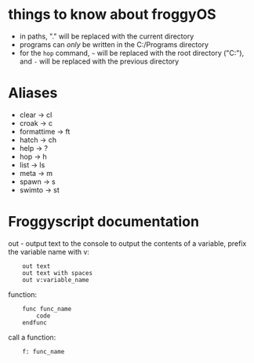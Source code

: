 # things to know about froggyOS

 * in paths, "." will be replaced with the current directory
 * programs can *only* be written in the C:/Programs directory
 * for the `hop` command, `~` will be replaced with the root directory ("C:"), and `-` will be replaced with the previous directory

# Aliases

 * clear -> cl
 * croak -> c
 * formattime -> ft
 * hatch -> ch
 * help -> ?
 * hop -> h
 * list -> ls
 * meta -> m
 * spawn -> s
 * swimto -> st

# Froggyscript documentation

out - output text to the console
to output the contents of a variable, prefix the variable name with v:
```
    out text
    out text with spaces
    out v:variable_name
```

function:
```
    func func_name
        code
    endfunc
```

call a function:
```
    f: func_name
```